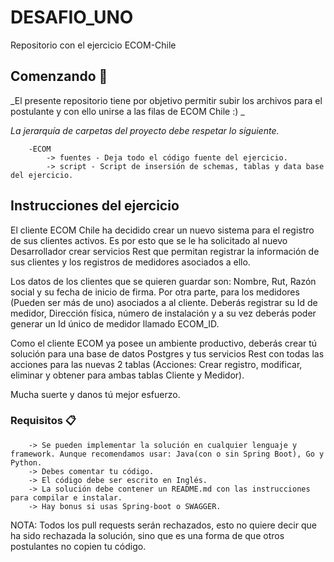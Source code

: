 # DESAFIO_UNO
Repositorio con el ejercicio ECOM-Chile

## Comenzando 🚀

_El presente repositorio tiene por objetivo permitir subir los archivos para el postulante y con ello unirse a las filas de ECOM Chile :) _

_La jerarquía de carpetas del proyecto debe respetar lo siguiente._

```
	-ECOM
		-> fuentes - Deja todo el código fuente del ejercicio.
		-> script - Script de insersión de schemas, tablas y data base del ejercicio.

```

## Instrucciones del ejercicio

El cliente ECOM Chile ha decidido crear un nuevo sistema para el registro de sus clientes activos. Es por esto que se le ha solicitado al nuevo Desarrollador crear servicios Rest que permitan registrar la información de sus clientes y los registros de medidores asociados a ello.

Los datos de los clientes que se quieren guardar son: Nombre, Rut, Razón social y su fecha de inicio de firma. Por otra parte, para los medidores (Pueden ser más de uno) asociados a al cliente. Deberás registrar su Id de medidor, Dirección física, número de instalación y a su vez deberás poder generar un Id único de medidor llamado ECOM_ID.

Como el cliente ECOM ya posee un ambiente productivo, deberás crear tú solución para una base de datos Postgres y tus servicios Rest con todas las acciones para las nuevas 2 tablas (Acciones: Crear registro, modificar, eliminar y obtener para ambas tablas Cliente y Medidor).

Mucha suerte y danos tú mejor esfuerzo.

### Requisitos 📋

```
	-> Se pueden implementar la solución en cualquier lenguaje y framework. Aunque recomendamos usar: Java(con o sin Spring Boot), Go y Python.
	-> Debes comentar tu código.
	-> El código debe ser escrito en Inglés.
	-> La solución debe contener un README.md con las instrucciones para compilar e instalar.
	-> Hay bonus si usas Spring-boot o SWAGGER.
```

NOTA: Todos los pull requests serán rechazados, esto no quiere decir que ha sido rechazada la solución, sino que es una forma de que otros postulantes no copien tu código.

